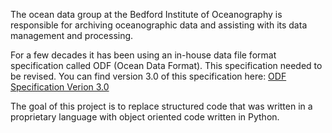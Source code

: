The ocean data group at the Bedford Institute of Oceanography is responsible for archiving oceanographic data and assisting with its data management and processing.

For a few decades it has been using an in-house data file format specification called ODF (Ocean Data Format). This specification needed to be revised. You can find version 3.0 of this specification here: 
[ODF Specification Verion 3.0](./ODF_File_Specification.md)

The goal of this project is to replace structured code that was written in a proprietary language with object oriented code written in Python.

